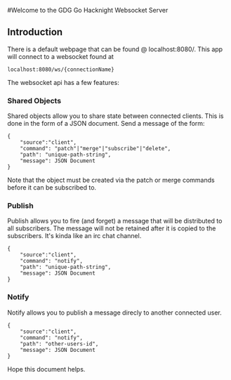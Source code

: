 #Welcome to the GDG Go Hacknight Websocket Server 

Introduction
---

There is a default webpage that can be found @ localhost:8080/.
This app will connect to a websocket found at

	localhost:8080/ws/{connectionName}

The websocket api has a few features:

### Shared Objects

Shared objects allow you to share state between connected clients.
This is done in the form of a JSON document. Send a message of the form:

	{
		"source":"client",
		"command": "patch"|"merge"|"subscribe"|"delete",
		"path": "unique-path-string",
		"message": JSON Document
	}

Note that the object must be created via the patch or merge commands
before it can be subscribed to.

### Publish

Publish allows you to fire (and forget) a message that will be distributed
to all subscribers. The message will not be retained after it is copied
to the subscribers. It's kinda like an irc chat channel.

	{
		"source":"client",
		"command": "notify",
		"path": "unique-path-string",
		"message": JSON Document
	}


### Notify

Notify allows you to publish a message direcly to another connected user.

	{
		"source":"client",
		"command": "notify",
		"path": "other-users-id",
		"message": JSON Document
	}

Hope this document helps.
